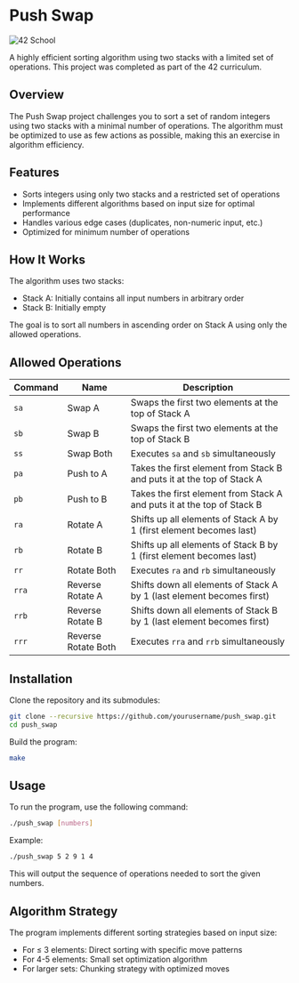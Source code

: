 # Push Swap

![42 School](https://img.shields.io/badge/42%20School-Project-blue)

A highly efficient sorting algorithm using two stacks with a limited set of operations. This project was completed as part of the 42 curriculum.

## Overview

The Push Swap project challenges you to sort a set of random integers using two stacks with a minimal number of operations. The algorithm must be optimized to use as few actions as possible, making this an exercise in algorithm efficiency.

## Features

- Sorts integers using only two stacks and a restricted set of operations
- Implements different algorithms based on input size for optimal performance
- Handles various edge cases (duplicates, non-numeric input, etc.)
- Optimized for minimum number of operations

## How It Works

The algorithm uses two stacks:
- Stack A: Initially contains all input numbers in arbitrary order
- Stack B: Initially empty

The goal is to sort all numbers in ascending order on Stack A using only the allowed operations.

## Allowed Operations

| Command | Name | Description |
| ------- | ---- | ----------- |
| `sa` | Swap A | Swaps the first two elements at the top of Stack A |
| `sb` | Swap B | Swaps the first two elements at the top of Stack B |
| `ss` | Swap Both | Executes `sa` and `sb` simultaneously |
| `pa` | Push to A | Takes the first element from Stack B and puts it at the top of Stack A |
| `pb` | Push to B | Takes the first element from Stack A and puts it at the top of Stack B |
| `ra` | Rotate A | Shifts up all elements of Stack A by 1 (first element becomes last) |
| `rb` | Rotate B | Shifts up all elements of Stack B by 1 (first element becomes last) |
| `rr` | Rotate Both | Executes `ra` and `rb` simultaneously |
| `rra` | Reverse Rotate A | Shifts down all elements of Stack A by 1 (last element becomes first) |
| `rrb` | Reverse Rotate B | Shifts down all elements of Stack B by 1 (last element becomes first) |
| `rrr` | Reverse Rotate Both | Executes `rra` and `rrb` simultaneously |

## Installation

Clone the repository and its submodules:

```bash
git clone --recursive https://github.com/yourusername/push_swap.git
cd push_swap
```

Build the program:

```bash
make
```

## Usage

To run the program, use the following command:

```bash
./push_swap [numbers]
```

Example:

```bash
./push_swap 5 2 9 1 4
```

This will output the sequence of operations needed to sort the given numbers.

## Algorithm Strategy

The program implements different sorting strategies based on input size:

- For ≤ 3 elements: Direct sorting with specific move patterns
- For 4-5 elements: Small set optimization algorithm
- For larger sets: Chunking strategy with optimized moves
